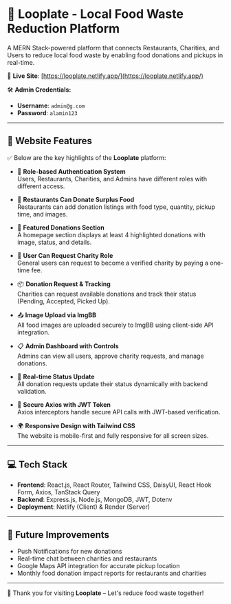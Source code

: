 # 🥗 Looplate - Local Food Waste Reduction Platform

A MERN Stack-powered platform that connects Restaurants, Charities, and Users to reduce local food waste by enabling food donations and pickups in real-time.

🔗 **Live Site**: [https://looplate.netlify.app/](https://looplate.netlify.app/)

🛠️ **Admin Credentials:**
- **Username**: `admin@g.com`
- **Password**: `alamin123`

---

## 🌟 Website Features

✅ Below are the key highlights of the **Looplate** platform:

- 🔐 **Role-based Authentication System**  
  Users, Restaurants, Charities, and Admins have different roles with different access.

- 🏪 **Restaurants Can Donate Surplus Food**  
  Restaurants can add donation listings with food type, quantity, pickup time, and images.

- 🎯 **Featured Donations Section**  
  A homepage section displays at least 4 highlighted donations with image, status, and details.

- 👥 **User Can Request Charity Role**  
  General users can request to become a verified charity by paying a one-time fee.

- 📦 **Donation Request & Tracking**  
  Charities can request available donations and track their status (Pending, Accepted, Picked Up).

- 📤 **Image Upload via ImgBB**  
  All food images are uploaded securely to ImgBB using client-side API integration.

- 📋 **Admin Dashboard with Controls**  
  Admins can view all users, approve charity requests, and manage donations.

- 🔄 **Real-time Status Update**  
  All donation requests update their status dynamically with backend validation.

- 🧠 **Secure Axios with JWT Token**  
  Axios interceptors handle secure API calls with JWT-based verification.

- 🌍 **Responsive Design with Tailwind CSS**  
  The website is mobile-first and fully responsive for all screen sizes.

---

## 💻 Tech Stack

- **Frontend**: React.js, React Router, Tailwind CSS, DaisyUI, React Hook Form, Axios, TanStack Query  
- **Backend**: Express.js, Node.js, MongoDB, JWT, Dotenv  
- **Deployment**: Netlify (Client) & Render (Server)

---

## 📌 Future Improvements

- Push Notifications for new donations  
- Real-time chat between charities and restaurants  
- Google Maps API integration for accurate pickup location  
- Monthly food donation impact reports for restaurants and charities

---

🎉 Thank you for visiting **Looplate** – Let's reduce food waste together!
